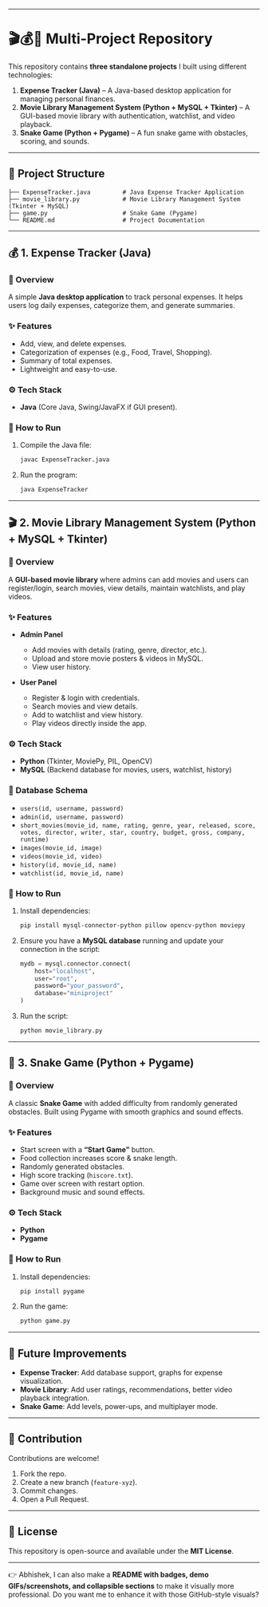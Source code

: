 

---

# 🎬💰🐍 Multi-Project Repository

This repository contains **three standalone projects** I built using different technologies:

1. **Expense Tracker (Java)** – A Java-based desktop application for managing personal finances.
2. **Movie Library Management System (Python + MySQL + Tkinter)** – A GUI-based movie library with authentication, watchlist, and video playback.
3. **Snake Game (Python + Pygame)** – A fun snake game with obstacles, scoring, and sounds.

---

## 📂 Project Structure

```
├── ExpenseTracker.java         # Java Expense Tracker Application
├── movie_library.py            # Movie Library Management System (Tkinter + MySQL)
├── game.py                     # Snake Game (Pygame)
└── README.md                   # Project Documentation
```

---

## 💰 1. Expense Tracker (Java)

### 📌 Overview

A simple **Java desktop application** to track personal expenses. It helps users log daily expenses, categorize them, and generate summaries.

### ✨ Features

* Add, view, and delete expenses.
* Categorization of expenses (e.g., Food, Travel, Shopping).
* Summary of total expenses.
* Lightweight and easy-to-use.

### ⚙️ Tech Stack

* **Java** (Core Java, Swing/JavaFX if GUI present).

### 🚀 How to Run

1. Compile the Java file:

   ```bash
   javac ExpenseTracker.java
   ```
2. Run the program:

   ```bash
   java ExpenseTracker
   ```

---

## 🎬 2. Movie Library Management System (Python + MySQL + Tkinter)

### 📌 Overview

A **GUI-based movie library** where admins can add movies and users can register/login, search movies, view details, maintain watchlists, and play videos.

### ✨ Features

* **Admin Panel**

  * Add movies with details (rating, genre, director, etc.).
  * Upload and store movie posters & videos in MySQL.
  * View user history.

* **User Panel**

  * Register & login with credentials.
  * Search movies and view details.
  * Add to watchlist and view history.
  * Play videos directly inside the app.

### ⚙️ Tech Stack

* **Python** (Tkinter, MoviePy, PIL, OpenCV)
* **MySQL** (Backend database for movies, users, watchlist, history)

### 📂 Database Schema

* `users(id, username, password)`
* `admin(id, username, password)`
* `short_movies(movie_id, name, rating, genre, year, released, score, votes, director, writer, star, country, budget, gross, company, runtime)`
* `images(movie_id, image)`
* `videos(movie_id, video)`
* `history(id, movie_id, name)`
* `watchlist(id, movie_id, name)`

### 🚀 How to Run

1. Install dependencies:

   ```bash
   pip install mysql-connector-python pillow opencv-python moviepy
   ```
2. Ensure you have a **MySQL database** running and update your connection in the script:

   ```python
   mydb = mysql.connector.connect(
       host="localhost",
       user="root",
       password="your_password",
       database="miniproject"
   )
   ```
3. Run the script:

   ```bash
   python movie_library.py
   ```

---

## 🐍 3. Snake Game (Python + Pygame)

### 📌 Overview

A classic **Snake Game** with added difficulty from randomly generated obstacles. Built using Pygame with smooth graphics and sound effects.

### ✨ Features

* Start screen with a **“Start Game”** button.
* Food collection increases score & snake length.
* Randomly generated obstacles.
* High score tracking (`hiscore.txt`).
* Game over screen with restart option.
* Background music and sound effects.

### ⚙️ Tech Stack

* **Python**
* **Pygame**

### 🚀 How to Run

1. Install dependencies:

   ```bash
   pip install pygame
   ```
2. Run the game:

   ```bash
   python game.py
   ```

---

## 🔮 Future Improvements

* **Expense Tracker**: Add database support, graphs for expense visualization.
* **Movie Library**: Add user ratings, recommendations, better video playback integration.
* **Snake Game**: Add levels, power-ups, and multiplayer mode.

---

## 🤝 Contribution

Contributions are welcome!

1. Fork the repo.
2. Create a new branch (`feature-xyz`).
3. Commit changes.
4. Open a Pull Request.

---

## 📜 License

This repository is open-source and available under the **MIT License**.

---

👉 Abhishek, I can also make a **README with badges, demo GIFs/screenshots, and collapsible sections** to make it visually more professional. Do you want me to enhance it with those GitHub-style visuals?
